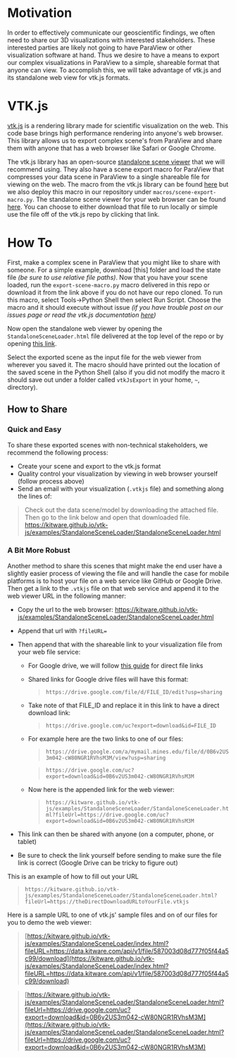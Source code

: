 # Motivation
In order to effectively communicate our geoscientific findings, we often need to share our 3D visualizations with interested stakeholders. These interested parties are likely not going to have ParaView or other visualization software at hand. Thus we desire to have a means to export our complex visualizations in ParaView to a simple, shareable format that anyone can view. To accomplish this, we will take advantage of vtk.js and its standalone web view for vtk.js formats.

# VTK.js
[vtk.js](https://kitware.github.io/vtk-js/) is a rendering library made for scientific visualization on the web. This code base brings high performance rendering into anyone's web browser. This library allows us to export complex scene's from ParaView and share them with anyone that has a web browser like Safari or Google Chrome.

The vtk.js library has an open-source [standalone scene viewer](https://kitware.github.io/vtk-js/examples/StandaloneSceneLoader.html) that we will recommend using. They also have a scene export macro for ParaView that compresses your data scene in ParaView to a single shareable file for viewing on the web. The macro from the vtk.js library can be found [here](https://raw.githubusercontent.com/Kitware/vtk-js/master/Utilities/ParaView/export-scene-macro.py) but we also deploy this macro in our repository under `macros/scene-export-macro.py`. The standalone scene viewer for your web browser can be found [here](https://kitware.github.io/vtk-js/examples/StandaloneSceneLoader/StandaloneSceneLoader.html). You can choose to either download that file to run locally or simple use the file off of the vtk.js repo by clicking that link.

# How To
First, make a complex scene in ParaView that you might like to share with someone. For a simple example, download [this] folder and load the state file *(be sure to use relative file paths)*. Now that you have your scene loaded, run the `export-scene-macro.py` macro delivered in this repo or download it from the link above if you do not have our repo cloned. To run this macro, select Tools->Python Shell then select Run Script. Choose the macro and it should execute without issue *(if you have trouble post on our issues page or read the vtk.js documentation [here](https://kitware.github.io/vtk-js/examples/StandaloneSceneLoader.html))*

Now open the standalone web viewer by opening the `StandaloneSceneLoader.html` file delivered at the top level of the repo or by opening [this link](https://kitware.github.io/vtk-js/examples/StandaloneSceneLoader/StandaloneSceneLoader.html).

Select the exported scene as the input file for the web viewer from wherever you saved it. The macro should have printed out the location of the saved scene in the Python Shell (also if you did not modify the macro it should save out under a folder called `vtkJsExport` in your home, `~`, directory).

## How to Share

### Quick and Easy
To share these exported scenes with non-technical stakeholders, we recommend the following process:

- Create your scene and export to the vtk.js format
- Quality control your visualization by viewing in web browser yourself (follow process above)
- Send an email with your visualization (`.vtkjs` file) and something along the lines of:


> Check out the data scene/model by downloading the attached file. Then go to the link below and open that downloaded file.
> https://kitware.github.io/vtk-js/examples/StandaloneSceneLoader/StandaloneSceneLoader.html


### A Bit More Robust
Another method to share this scenes that might make the end user have a slightly easier process of viewing the file and will handle the case for mobile platforms is to host your file on a web service like GitHub or Google Drive. Then get a link to the `.vtkjs` file on that web service and append it to the web viewer URL in the following manner:

- Copy the url to the web browser: https://kitware.github.io/vtk-js/examples/StandaloneSceneLoader/StandaloneSceneLoader.html
- Append that url with `?fileURL=`
- Then append that with the shareable link to your visualization file from your web file service:
    - For Google drive, we will follow [this guide](https://www.labnol.org/internet/direct-links-for-google-drive/28356/) for direct file links
    - Shared links for Google drive files will have this format:

        > `https://drive.google.com/file/d/FILE_ID/edit?usp=sharing`

    - Take note of that FILE_ID and replace it in this link to have a direct download link:

        > `https://drive.google.com/uc?export=download&id=FILE_ID`

    - For example here are the two links to one of our files:

        > `https://drive.google.com/a/mymail.mines.edu/file/d/0B6v2US3m042-cW80NGR1RVhsM3M/view?usp=sharing`

        > `https://drive.google.com/uc?export=download&id=0B6v2US3m042-cW80NGR1RVhsM3M`

    - Now here is the appended link for the web viewer:

        > `https://kitware.github.io/vtk-js/examples/StandaloneSceneLoader/StandaloneSceneLoader.html?fileUrl=https://drive.google.com/uc?export=download&id=0B6v2US3m042-cW80NGR1RVhsM3M`


- This link can then be shared with anyone (on a computer, phone, or tablet)
- Be sure to check the link yourself before sending to make sure the file link is correct (Google Drive can be tricky to figure out)

This is an example of how to fill out your URL

> `https://kitware.github.io/vtk-js/examples/StandaloneSceneLoader/StandaloneSceneLoader.html?fileUrl=https://theDirectDownloadURLtoYourFile.vtkjs`

Here is a sample URL to one of vtk.js' sample files and on of our files for you to demo the web viewer:

> [https://kitware.github.io/vtk-js/examples/StandaloneSceneLoader/index.html?fileURL=https://data.kitware.com/api/v1/file/587003d08d777f05f44a5c99/download](https://kitware.github.io/vtk-js/examples/StandaloneSceneLoader/index.html?fileURL=https://data.kitware.com/api/v1/file/587003d08d777f05f44a5c99/download)

>[https://kitware.github.io/vtk-js/examples/StandaloneSceneLoader/StandaloneSceneLoader.html?fileUrl=https://drive.google.com/uc?export=download&id=0B6v2US3m042-cW80NGR1RVhsM3M](https://kitware.github.io/vtk-js/examples/StandaloneSceneLoader/StandaloneSceneLoader.html?fileUrl=https://drive.google.com/uc?export=download&id=0B6v2US3m042-cW80NGR1RVhsM3M)
